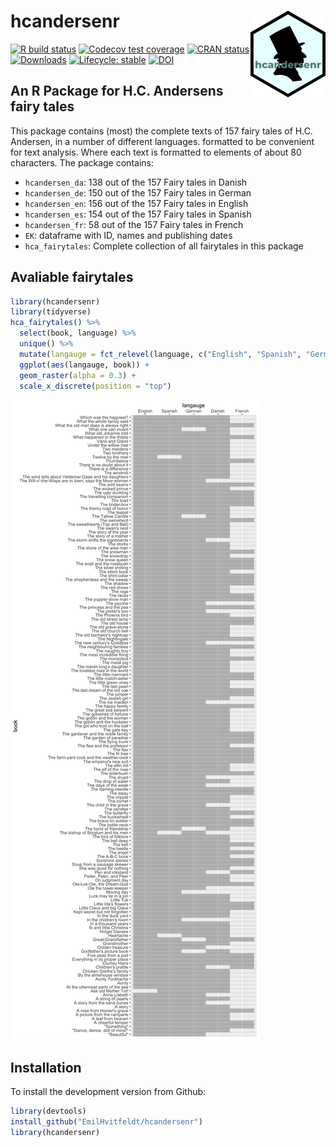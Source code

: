 
# hcandersenr <img src='man/figures/logo.png' align="right" height="139" />

<!-- badges: start -->

[![R build
status](https://github.com/EmilHvitfeldt/hcandersenr/workflows/R-CMD-check/badge.svg)](https://github.com/EmilHvitfeldt/hcandersenr/actions)
[![Codecov test
coverage](https://codecov.io/gh/EmilHvitfeldt/hcandersenr/branch/master/graph/badge.svg)](https://codecov.io/gh/EmilHvitfeldt/hcandersenr?branch=master)
[![CRAN
status](https://www.r-pkg.org/badges/version/hcandersenr)](https://cran.r-project.org/package=hcandersenr)
[![Downloads](http://cranlogs.r-pkg.org/badges/hcandersenr)](https://CRAN.R-project.org/package=hcandersenr)
[![Lifecycle:
stable](https://img.shields.io/badge/lifecycle-stable-brightgreen.svg)](https://www.tidyverse.org/lifecycle/#stable)
[![DOI](https://zenodo.org/badge/98581517.svg)](https://zenodo.org/badge/latestdoi/98581517)
<!-- badges: end -->

## An R Package for H.C. Andersens fairy tales

This package contains (most) the complete texts of 157 fairy tales of
H.C. Andersen, in a number of different languages. formatted to be
convenient for text analysis. Where each text is formatted to elements
of about 80 characters. The package contains:

  - `hcandersen_da`: 138 out of the 157 Fairy tales in Danish
  - `hcandersen_de`: 150 out of the 157 Fairy tales in German
  - `hcandersen_en`: 156 out of the 157 Fairy tales in English
  - `hcandersen_es`: 154 out of the 157 Fairy tales in Spanish
  - `hcandersen_fr`: 58 out of the 157 Fairy tales in French
  - `EK`: dataframe with ID, names and publishing dates
  - `hca_fairytales`: Complete collection of all fairytales in this
    package

## Avaliable fairytales

``` r
library(hcandersenr)
library(tidyverse)
hca_fairytales() %>% 
  select(book, language) %>% 
  unique() %>% 
  mutate(langauge = fct_relevel(language, c("English", "Spanish", "German", "Danish", "French"))) %>%
  ggplot(aes(langauge, book)) + 
  geom_raster(alpha = 0.3) +
  scale_x_discrete(position = "top")
```

![](man/figures/README-unnamed-chunk-2-1.png)<!-- -->

## Installation

To install the development version from Github:

``` r
library(devtools)
install_github("EmilHvitfeldt/hcandersenr")
library(hcandersenr)
```
